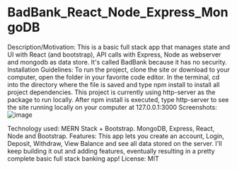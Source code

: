 # BadBank_React_Node_Express_MongoDB

Description/Motivation: This is a basic full stack app that manages state and UI with React (and bootstrap), API calls with Express, Node as webserver and mongodb as data store. It's called BadBank because it has no security.
Installation Guidelines: To run the project, clone the site or download to your computer, open the folder in your favorite code editor. In the terminal, cd into the directory where the file is saved and type npm install to install all project dependencies. This project is currently using http-server as the package to run locally. After npm install is executed, type http-server to see the site running locally on your computer at 127.0.0.1:3000
Screenshots: ![image](https://user-images.githubusercontent.com/13486748/139457354-95dab33c-78ca-4c09-adf3-62c0eab74352.png)

Technology used: MERN Stack + Bootstrap. MongoDB, Express, React, Node and Bootstrap.
Features: This app lets you create an account, Login, Deposit, Withdraw, View Balance and see all data stored on the server. I'll keep building it out and adding features, eventually resulting in a pretty complete basic full stack banking app!
License: MIT
